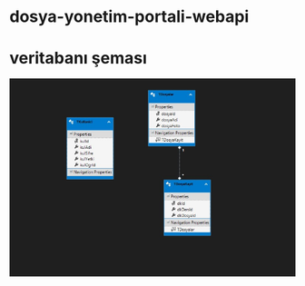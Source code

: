 # dosya-yonetim-portali-webapi

# veritabanı şeması
![Dosya-Yonetim-Portali-veri-tabani-semasi](https://github.com/erayozgur07/dos-yon-port/blob/main/veritaban%C4%B1%20%C5%9Femas%C4%B1.jpg?raw=true)

